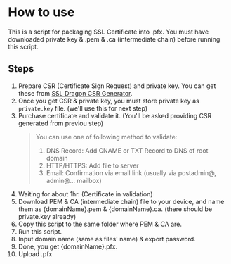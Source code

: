 # How to use
This is a script for packaging SSL Certificate into .pfx. You must have downloaded private key & .pem & .ca (intermediate chain) before running this script.

## Steps
1. Prepare CSR (Certificate Sign Request) and private key. You can get these from [SSL Dragon CSR Generator](https://www.ssldragon.com/ssl-tools/csr-generator).
1. Once you get CSR & private key, you must store private key as `private.key` file. (we'll use this for next step)
1. Purchase certificate and validate it. (You'll be asked providing CSR generated from previou step)
   > You can use one of following method to validate: 
   > 1. DNS Record: Add CNAME or TXT Record to DNS of root domain
   > 1. HTTP/HTTPS: Add file to server
   > 1. Email: Confirmation via email link (usually via postadmin@, admin@... mailbox)
1. Waiting for about 1hr. (Certificate in validation)
1. Download PEM & CA (intermediate chain) file to your device, and name them as {domainName}.pem & {domainName}.ca. (there should be private.key already)
1. Copy this script to the same folder where PEM & CA are.
1. Run this script.
1. Input domain name (same as files' name) & export password.
1. Done, you get {domainName}.pfx.
1. Upload .pfx